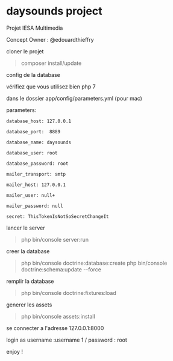 # daysounds project
Projet IESA Multimedia

Concept Owner : @edouardthieffry

cloner le projet

> composer install/update

config de la database

vérifiez que vous utilisez bien php 7

dans le dossier app/config/parameters.yml (pour mac)

parameters:

    database_host: 127.0.0.1
    
    database_port:  8889
    
    database_name: daysounds
    
    database_user: root
    
    database_password: root
    
    mailer_transport: smtp
    
    mailer_host: 127.0.0.1
    
    mailer_user: null+
    
    mailer_password: null
    
    secret: ThisTokenIsNotSoSecretChangeIt


lancer le server
> php bin/console server:run

creer la database
> php bin/console doctrine:database:create
> php bin/console doctrine:schema:update --force

remplir la database
> php bin/console doctrine:fixtures:load

generer les assets
> php bin/console assets:install

se connecter a l'adresse 127.0.0.1:8000

login as username :username 1 / password : root

enjoy !
